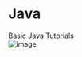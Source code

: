 # Java
Basic Java Tutorials
<br>
![image](https://github.com/user-attachments/assets/909d11eb-75e3-47ae-b39e-653235bd90a2)

